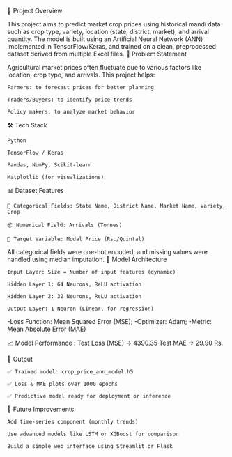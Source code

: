 📌 Project Overview

This project aims to predict market crop prices using historical mandi data such as crop type, variety, location (state, district, market), and arrival quantity. The model is built using an Artificial Neural Network (ANN) implemented in TensorFlow/Keras, and trained on a clean, preprocessed dataset derived from multiple Excel files.
🧠 Problem Statement

Agricultural market prices often fluctuate due to various factors like location, crop type, and arrivals. This project helps:

    Farmers: to forecast prices for better planning

    Traders/Buyers: to identify price trends

    Policy makers: to analyze market behavior

🛠 Tech Stack

    Python

    TensorFlow / Keras

    Pandas, NumPy, Scikit-learn

    Matplotlib (for visualizations)

📊 Dataset Features

    📍 Categorical Fields: State Name, District Name, Market Name, Variety, Crop

    📦 Numerical Field: Arrivals (Tonnes)

    🎯 Target Variable: Modal Price (Rs./Quintal)

All categorical fields were one-hot encoded, and missing values were handled using median imputation.
🧪 Model Architecture

    Input Layer: Size = Number of input features (dynamic)

    Hidden Layer 1: 64 Neurons, ReLU activation

    Hidden Layer 2: 32 Neurons, ReLU activation

    Output Layer: 1 Neuron (Linear, for regression)

-Loss Function: Mean Squared Error (MSE); 
-Optimizer: Adam; 
-Metric: Mean Absolute Error (MAE)


📈 Model Performance :
Test Loss (MSE)   ->	4390.35
Test MAE	    ->      29.90 Rs.


💾 Output

    ✅ Trained model: crop_price_ann_model.h5

    ✅ Loss & MAE plots over 1000 epochs

    ✅ Predictive model ready for deployment or inference

🚀 Future Improvements

    Add time-series component (monthly trends)

    Use advanced models like LSTM or XGBoost for comparison

    Build a simple web interface using Streamlit or Flask
